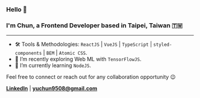 ### Hello 👋 
### I'm Chun, a Frontend Developer based in Taipei, Taiwan 🇹🇼 
---

<!--
**yuchun9508/yuchun9508** is a ✨ _special_ ✨ repository because its `README.md` (this file) appears on your GitHub profile.

Here are some ideas to get you started:

- 🔭 I’m currently working on ...
- 🌱 I’m currently learning ...
- 👯 I’m looking to collaborate on ...
- 🤔 I’m looking for help with ...
- 💬 Ask me about ...
- 📫 How to reach me: ...
- 😄 Pronouns: ...
- ⚡ Fun fact: ...
-->

- 🛠 Tools & Methodologies: `ReactJS` | `VueJS` | `TypeScript` | `styled-components` | `BEM` | `Atomic CSS`.
- 🔭 I’m recently exploring Web ML with `TensorFlowJS`.
- 🌱 I’m currently learning `NodeJS`.

Feel free to connect or reach out for any collaboration opportunity 😉

**[LinkedIn](https://www.linkedin.com/in/yuchunwu/)** | **<yuchun9508@gmail.com>**
